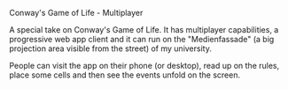 Conway's Game of Life - Multiplayer

A special take on Conway's Game of Life. It has multiplayer capabilities, a progressive web app client and it can run on the "Medienfassade" (a big projection area visible from the street) of my university.

People can visit the app on their phone (or desktop), read up on the rules, place some cells and then see the events unfold on the screen.
